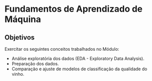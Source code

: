 # Fundamentos de Aprendizado de Máquina

## Objetivos
Exercitar os seguintes conceitos trabalhados no Módulo:

* Análise exploratória dos dados (EDA - Exploratory Data Analysis).
* Preparação dos dados.
* Comparação e ajuste de modelos de classificação da qualidade do vinho.
